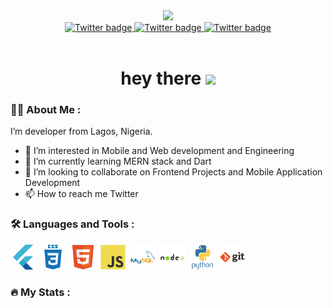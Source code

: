 <div id="header" align="center">
  <img src="https://blush.design/api/download?shareUri=XbisUZ-NeLQ0tHEb&c=Skin_0%7Ed08b5b&w=800&h=800&fm=png" width="100"/>
  <div id="badges">
  <a href="https://twitter.com/OluwatuyiAbiola">
    <img src="https://img.shields.io/badge/Twitter-blue?style=for-the-badge&logo=twitter&logoColor=white" alt="Twitter badge"/>
  </a>
  <a href="https://www.instagram.com/oluwatuyiabiola/">
    <img src="https://img.shields.io/badge/Instagram-pink?style=for-the-badge&logo=instagram&logoColor=white" alt="Twitter badge"/>
  </a>
  <a href="">
    <img src="https://img.shields.io/badge/LinkedIn-blue?style=for-the-badge&logo=linkedin&logoColor=white" alt="Twitter badge"/>
  </a>
</div>
  <img src="https://komarev.com/ghpvc/?username=OluwatuyiAbiola&style=flat-square&color=blue" alt=""/>
  <h1>
  hey there
  <img src="https://media.giphy.com/media/hvRJCLFzcasrR4ia7z/giphy.gif" width="30px"/>
  </h1>
</div>

### :man_technologist: About Me :
 I’m developer from Lagos, Nigeria.
- 👀 I’m interested in Mobile and Web development and Engineering
- 🌱 I’m currently learning MERN stack and Dart
- 💞️ I’m looking to collaborate on Frontend Projects and Mobile Application Development
- 📫 How to reach me Twitter

### :hammer_and_wrench: Languages and Tools :
<div>
  <img src="https://github.com/devicons/devicon/blob/master/icons/flutter/flutter-original.svg" title="Flutter" alt="Flutter" width="40" height="40"/>&nbsp;
  <img src="https://github.com/devicons/devicon/blob/master/icons/css3/css3-plain-wordmark.svg"  title="CSS3" alt="CSS" width="40" height="40"/>&nbsp;
  <img src="https://github.com/devicons/devicon/blob/master/icons/html5/html5-original.svg" title="HTML5" alt="HTML" width="40" height="40"/>&nbsp;
  <img src="https://github.com/devicons/devicon/blob/master/icons/javascript/javascript-original.svg" title="JavaScript" alt="JavaScript" width="40" height="40"/>&nbsp;
  <img src="https://github.com/devicons/devicon/blob/master/icons/mysql/mysql-original-wordmark.svg" title="MySQL"  alt="MySQL" width="40" height="40"/>&nbsp;
  <img src="https://github.com/devicons/devicon/blob/master/icons/nodejs/nodejs-original-wordmark.svg" title="NodeJS" alt="NodeJS" width="40" height="40"/>&nbsp;
  <img src="https://github.com/devicons/devicon/blob/master/icons/python/python-original-wordmark.svg" title="Python" alt="Python" width="40" height="40"/>&nbsp;
  <img src="https://github.com/devicons/devicon/blob/master/icons/git/git-original-wordmark.svg" title="Git" **alt="Git" width="40" height="40"/>
</div>

### :fire: My Stats :


<!---
OluwatuyiAbiola/OluwatuyiAbiola is a ✨ special ✨ repository because its `README.md` (this file) appears on your GitHub profile.
You can click the Preview link to take a look at your changes.
--->
